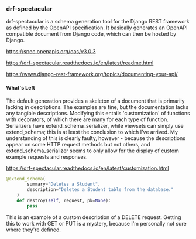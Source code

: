 ### drf-spectacular

drf-spectacular is a schema generation tool for the Django REST framework as defined by the OpenAPI specification. It basically generates an OpenAPI compatible document from Django code, which can then be hosted by Django.

https://spec.openapis.org/oas/v3.0.3

https://drf-spectacular.readthedocs.io/en/latest/readme.html

https://www.django-rest-framework.org/topics/documenting-your-api/

#### What's Left

The default generation provides a skeleton of a document that is primarily lacking in descriptions. The examples are fine, but the documentation lacks any tangible descriptions. Modifying this entails 'customization' of functions with decorators, of which there are many for each type of function. Serializers have extend_schema_serializer, while viewsets can simply use extend_schema; this is at least the conclusion to which I've arrived. My understanding of this is clearly faulty, however - because the descriptions appear on some HTTP request methods but not others, and extend_schema_serializer seems to only allow for the display of custom example requests and responses.

https://drf-spectacular.readthedocs.io/en/latest/customization.html

```python
@extend_schema(
        summary="Deletes a Student",
        description="Deletes a Student table from the database."
    )
    def destroy(self, request, pk=None):
    	pass
```

This is an example of a custom description of a DELETE request. Getting this to work with GET or PUT is a mystery, because I'm personally not sure where they're defined.